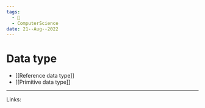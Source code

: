 ```yaml
---
tags:
  - 🌱
  - ComputerScience 
date: 21--Aug--2022
---
```


# Data type

- [[Reference data type]]
- [[Primitive data type]]

---
Links: 